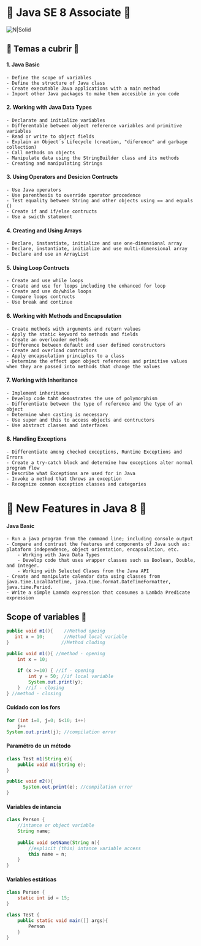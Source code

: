 # 🧠 Java SE 8 Associate  🧠
![N|Solid](https://revistadigital.inesem.es/informatica-y-tics/files/2016/02/Java-Inesem.jpg)
## 🎉 Temas a cubrir  🎉

 #### 1. Java Basic
    - Define the scope of variables
    - Define the structure of Java class
    - Create executable Java applications with a main method
    - Import other Java packages to make them accesible in you code 

 #### 2. Working with Java Data Types
    - Declarate and initialize variables
    - Differentable between object reference variables and primitive variables
    - Read or write to object fields
    - Explain an Object´s Lifecycle (creation, "diference" and garbage collection)
    - Call methods on objects
    - Manipulate data using the StringBuilder class and its methods 
    - Creating and manipulating Strings

#### 3. Using Operators and Desicion Contructs
    - Use Java operators
    - Use parenthesis to override operator procedence
    - Test equality between String and other objects using == and equals ()
    - Create if and if/else contructs
    - Use a swicth statement
    
#### 4. Creating and Using Arrays 
    - Declare, instantiate, initialize and use one-dimensional array
    - Declare, instantiate, initialize and use multi-dimensional array
    - Declare and use an ArrayList
    
#### 5. Using Loop Contructs
    - Create and use while loops
    - Create and use for loops including the enhanced for loop
    - Create and use do/while loops
    - Compare loops contructs
    - Use break and continue

#### 6. Working with Methods and Encapsulation
    - Create methods with arguments and return values
    - Apply the static keyword to methods and fields 
    - Create an overloader methods
    - Difference between default and user defined constructors 
    - Create and overload contructors
    - Apply encapsulation principles to a class
    - Determine the effect upon object references and primitive values when they are passed into methods that change the values
    
#### 7. Working with Inheritance
    - Implement inheritance
    - Develop code taht demostrates the use of polymorphism
    - Differentiate between the type of reference and the type of an object
    - Determine when casting is necessary
    - Use super and this to access objects and contructors
    - Use abstract classes and interfaces
    
#### 8. Handling Exceptions
    - Differentiate among checked exceptions, Runtime Exceptions and Errors
    - Create a try-catch block and determine how exceptions alter normal program flow
    - Describe what Exceptions are used for in Java
    - Invoke a method that throws an exception
    - Recognize common exception classes and categories
    
# 🚀 New Features in Java 8 🚀

#### Java Basic
    - Run a java program from the command line; including console output
    - Compare and contrast the features and components of Java such as: plataform independence, object orientation, encapsulation, etc.
        - Working with Java Data Types
        - Develop code that uses wrapper classes such sa Boolean, Double, and Integer.
        - Working with Selected Clases from the Java API
    - Create and manipulate calendar data using classes from java.time.LocalDateTime, java.time.format.DateTimeFormatter, java.time.Period.
    - Write a simple Lamnda expression that consumes a Lambda Predicate expression 
    
## Scope of variables 🤩
```java
public void m1(){    //Method opeing
   int x = 10;       //Method local variable
}                   //Method cloding       
```

```java
public void m1(){ //method - opening
    int x = 10;
    
    if (x >=10) { //if - opening
        int y = 50; //if local variable
        System.out.print(y);
    }  //if - closing
} //method - closing
```
#### Cuidado con los fors

```java
for (int i=0, j=0; i<10; i++)
    j++
System.out.print(j); //compilation error
```

#### Paramétro de un método

```java
class Test m1(String e){
    public void m1(String e);
}

public void m2(){
      System.out.print(e); //compilation error
}

```

#### Variables de intancia
```java
class Person {
    //intance or object variable
    String name;
    
    public void setName(String n){
        //explicit (this) intance variable access
        this name = n;
    }
}
```


#### Variables estáticas
```java
class Person {
    static int id = 15;
}

class Test {
    public static void main([] args){
        Person 
    }
}
```
    

